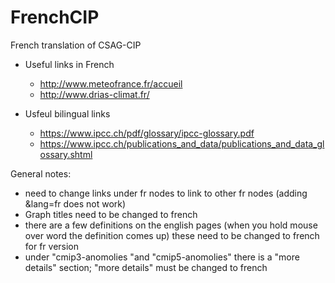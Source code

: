 # FrenchCIP
French translation of CSAG-CIP

* Useful links in French
  * http://www.meteofrance.fr/accueil
  * http://www.drias-climat.fr/

* Usfeul bilingual links
  * https://www.ipcc.ch/pdf/glossary/ipcc-glossary.pdf
  * https://www.ipcc.ch/publications_and_data/publications_and_data_glossary.shtml

General notes:
- need to change links under fr nodes to link to other fr nodes (adding &lang=fr does not work)
- Graph titles need to be changed to french
- there are a few definitions on the english pages (when you hold mouse over word the definition comes up) these need to be changed to french for fr version
- under "cmip3-anomolies "and "cmip5-anomolies" there is a "more details" section; "more details" must be changed to french
